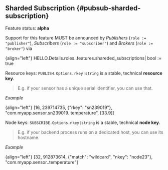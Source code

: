 ## Sharded Subscription {#pubsub-sharded-subscription}

Feature status: **alpha**

Support for this feature MUST be announced by *Publishers* (`role := "publisher"`), *Subscribers* (`role := "subscriber"`) and *Brokers* (`role := "broker"`) via

{align="left"}
        HELLO.Details.roles.<role>.features.shareded_subscriptions|
            bool := true

Resource keys: `PUBLISH.Options.rkey|string` is a stable, technical **resource key**.

> E.g. if your sensor has a unique serial identifier, you can use that.

*Example*

{align="left"}
        [16, 239714735, {"rkey": "sn239019"}, "com.myapp.sensor.sn239019.
            temperature", [33.9]]


Node keys: `SUBSCRIBE.Options.nkey|string` is a stable, technical **node key**.

> E.g. if your backend process runs on a dedicated host, you can use its hostname.

*Example*

{align="left"}
        [32, 912873614, {"match": "wildcard", "nkey": "node23"},
            "com.myapp.sensor..temperature"]
